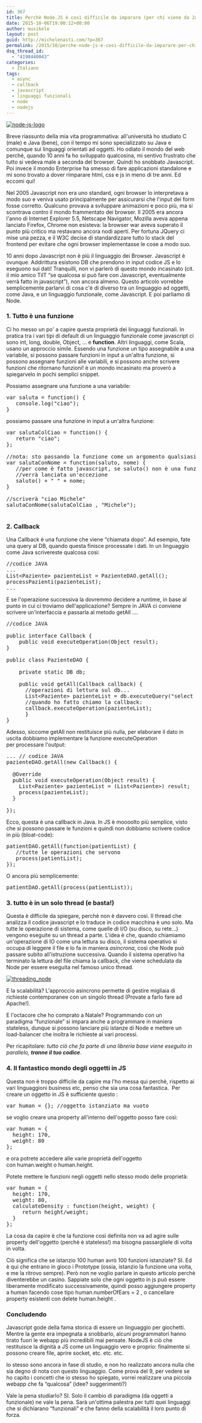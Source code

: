 ```yaml
---
id: 367
title: Perchè Node.JS è così difficile da imparare (per chi viene da Java)
date: 2015-10-06T19:00:12+00:00
author: musikele
layout: post
guid: http://michelenasti.com/?p=367
permalink: /2015/10/perche-node-js-e-cosi-difficile-da-imparare-per-chi-viene-da-java/
dsq_thread_id:
  - "4198440043"
categories:
  - Italiano
tags:
  - async
  - callback
  - javascript
  - linguaggi funzionali
  - node
  - nodejs
---
```

[<img class="size-full wp-image-390 aligncenter" src="https://i1.wp.com/michelenasti.com/wp-content/uploads/2015/10/node-js-logo.png?fit=600%2C300" alt="node-js-logo" srcset="https://i1.wp.com/michelenasti.com/wp-content/uploads/2015/10/node-js-logo.png?w=600 600w, https://i1.wp.com/michelenasti.com/wp-content/uploads/2015/10/node-js-logo.png?resize=300%2C150 300w" sizes="(max-width: 600px) 100vw, 600px" data-recalc-dims="1" />](https://i1.wp.com/michelenasti.com/wp-content/uploads/2015/10/node-js-logo.png)

Breve riassunto della mia vita programmativa: all'università ho studiato C (male) e Java (bene), con il tempo mi sono specializzato su Java e comunque sui linguaggi orientati ad oggetti. Ho odiato il mondo del web perché, quando 10 anni fa ho sviluppato qualcosina, mi sentivo frustrato che tutto si vedeva male a seconda del browser. Quindi ho snobbato Javascript. Poi invece il mondo Enterprise ha smesso di fare applicazioni standalone e mi sono trovato a dover rimparare html, css e js in meno di tre anni. Ed eccomi qui!

Nel 2005 Javascript non era uno standard, ogni browser lo interpretava a modo suo e veniva usato principalmente per assicurarsi che l'input dei form fosse corretto. Qualcuno provava a sviluppare animazioni e poco più, ma si scontrava contro il mondo frammentato dei browser. Il 2005 era ancora l'anno di Internet Explorer 5.5, Netscape Navigator, Mozilla aveva appena lanciato Firefox, Chrome non esisteva: la browser war aveva superato il punto più critico ma restavano ancora nodi aperti. Per fortuna JQuery ci mise una pezza, e il W3C decise di standardizzare tutto lo stack del frontend per evitare che ogni browser implementasse le cose a modo suo.

10 anni dopo Javascript non è più il linguaggio dei Browser. Javascript è ovunque. Addirittura esistono DB che prendono in input codice JS e lo eseguono sui dati! Tranquilli, non vi parlerò di questo mondo incasinato (cit. il mio amico TilT &#8220;se qualcosa si può fare con Javascript, eventualmente verrà fatto in javascript&#8221;), non ancora almeno. Questo articolo vorrebbe semplicemente parlarvi di cosa c'è di diverso tra un linguaggio ad oggetti, come Java, e un linguaggio funzionale, come Javascript. E poi parliamo di Node.

### 1. Tutto è una funzione

Ci ho messo un po' a capire questa proprietà dei linguaggi funzionali. In pratica tra i vari tipi di default di un linguaggio funzionale come javascript ci sono int, long, double, Object, ... e **function**. Altri linguaggi, come Scala, usano un approccio simile. Essendo una funzione un tipo assegnabile a una variabile, si possono passare funzioni in input a un'altra funzione, si possono assegnare funzioni alle variabili, e si possono anche scrivere funzioni che ritornano funzioni! è un mondo incasinato ma proverò a spiegarvelo in pochi semplici snippet.

Possiamo assegnare una funzione a una variabile:

<pre class="lang:default decode:true">var saluta = function() {
   console.log("ciao"); 
}</pre>

possiamo passare una funzione in input a un'altra funzione:

<pre class="lang:default decode:true">var salutaColCiao = function() {
   return "ciao";  
};

//nota: sto passando la funzione come un argomento qualsiasi!
var salutaConNome = function(saluto, nome) {
   //per come è fatto javascript, se saluto() non è una funzione 
   //verrà lanciata un'eccezione
   saluto() + " " + nome;
}

//scriverà "ciao Michele" 
salutaConNome(salutaColCiao , "Michele"); 

</pre>

### 2. Callback

Una Callback è una funzione che viene &#8220;chiamata dopo&#8221;. Ad esempio, fate una query al DB, quando questa finisce processate i dati. In un linguaggio come Java scrivereste qualcosa così:

<pre class="lang:java decode:true">//codice JAVA
...
List&lt;Paziente&gt; pazienteList = PazienteDAO.getAll(); 
processPazienti(pazienteList); 
... 
</pre>

E se l'operazione successiva la dovremmo decidere a runtime, in base al punto in cui ci troviamo dell'applicazione? Sempre in JAVA ci conviene scrivere un'interfaccia e passarla al metodo getAll ....

<pre class="lang:java decode:true">//codice JAVA

public interface Callback {
    public void executeOperation(Object result); 
}

public class PazienteDAO {

    private static DB db; 

    public void getAll(Callback callback) {
      //operazioni di lettura sul db... 
      List&lt;Paziente&gt; pazienteList = db.executeQuery("select * from paziente"); 
      //quando ho fatto chiamo la callback: 
      callback.executeOperation(pazienteList); 
      }
}</pre>

Adesso, siccome getAll non restituisce più nulla, per elaborare il dato in uscita dobbiamo implementare la funzione executeOperation per processare l'output:

<pre class="lang:default decode:true">... // codice JAVA 
pazienteDAO.getAll(new Callback() {
  
  @Override
  public void executeOperation(Object result) {
    List&lt;Paziente&gt; pazienteList = (List&lt;Paziente&gt;) result; 
    process(pazienteList); 
  }

});</pre>

Ecco, questa è una callback in Java. In JS è moooolto più semplice, visto che si possono passare le funzioni e quindi non dobbiamo scrivere codice in più (bloat-code):

<pre class="lang:default decode:true ">patientDAO.getAll(function(patientList) {
   //tutte le operazioni che servono 
   process(patientList); 
});</pre>

O ancora più semplicemente:

<pre class="lang:default decode:true">patientDAO.getAll(process(patientList));</pre>

### 3. tutto è in un solo thread (e basta!)

Questa è difficile da spiegare, perchè non è davvero così. Il thread che analizza il codice javascript e lo traduce in codice macchina è uno solo. Ma tutte le operazione di sistema, come quelle di I/O (su disco, su rete...) vengono eseguite su un thread a parte. L'idea è che, quando chiamiamo un'operazione di IO come una lettura su disco, il sistema operativo si occupa di leggere il file e lo fa in maniera _asincrona_, così che Node può passare subito all'istruzione successiva. Quando il sistema operativo ha terminato la lettura del file chiama la callback, che viene schedulata da Node per essere eseguita nel famoso unico thread.

[<img class="aligncenter size-full wp-image-389" src="https://i1.wp.com/michelenasti.com/wp-content/uploads/2015/10/threading_node.png?fit=920%2C550" alt="threading_node" srcset="https://i1.wp.com/michelenasti.com/wp-content/uploads/2015/10/threading_node.png?w=2188 2188w, https://i1.wp.com/michelenasti.com/wp-content/uploads/2015/10/threading_node.png?resize=300%2C179 300w, https://i1.wp.com/michelenasti.com/wp-content/uploads/2015/10/threading_node.png?resize=1024%2C612 1024w, https://i1.wp.com/michelenasti.com/wp-content/uploads/2015/10/threading_node.png?resize=700%2C418 700w, https://i1.wp.com/michelenasti.com/wp-content/uploads/2015/10/threading_node.png?w=1840 1840w" sizes="(max-width: 920px) 100vw, 920px" data-recalc-dims="1" />](https://i1.wp.com/michelenasti.com/wp-content/uploads/2015/10/threading_node.png)

E la scalabilità? L'approccio asincrono permette di gestire migliaia di richieste contemporanee con un singolo thread (Provate a farlo fare ad Apache!).

E l'octacore che ho comprato a Natale? Programmando con un paradigma &#8220;funzionale&#8221; si impara anche a programmare in maniera stateless, dunque si possono lanciare più istanze di Node e mettere un load-balancer che inoltra le richieste ai vari processi.

Per ricapitolare: _tutto ciò che fa parte di una libreria base viene eseguito in parallelo, **tranne il tuo codice**_.

### 4. Il fantastico mondo degli oggetti in JS

Questa non è troppo difficile da capire ma l'ho messa qui perchè, rispetto ai vari linguaggioni business etc, penso che sia una cosa fantastica.  Per creare un oggetto in JS è sufficiente questo :

<pre class="lang:default decode:true">var human = {}; //oggetto istanziato ma vuoto</pre>

se voglio creare una property all'interno dell'oggetto posso fare così:

<pre class="lang:js decode:true">var human = {
  height: 170, 
  weight: 80
};</pre>

e ora potrete accedere alle varie proprietà dell'oggetto con <span class="lang:default decode:true crayon-inline ">human.weight</span> o <span class="lang:default decode:true crayon-inline">human.height</span>.

Potete mettere le funzioni negli oggetti nello stesso modo delle proprietà:

<pre class="lang:default decode:true">var human = {
  height: 170, 
  weight: 80, 
  calculateDensity : function(height, weight) {
     return height/weight; 
  }
};</pre>

La cosa da capire è che la funzione così definita non va ad agire sulle property dell'oggetto (perchè è stateless!) ma bisogna passargliele di volta in volta.

Ciò significa che se istanzio 100 human avrò 100 funzioni istanziate? SI. Ed è qui che entrano in gioco i Prototype (ossia, istanzio la funzione una volta, e me la ritrovo sempre). Però non ne voglio parlare in questo articolo perchè diventerebbe un casino. Sappiate solo che ogni oggetto in js può essere liberamente modificato successivamente, quindi posso aggiungere property a human facendo cose tipo <span class="lang:default decode:true crayon-inline ">human.numberOfEars = 2</span> , o cancellare property esistenti con <span class="lang:default decode:true crayon-inline">delete human.height</span> .

### Concludendo

Javascript gode della fama storica di essere un linguaggio per giochetti. Mentre la gente era impegnata a snobbarlo, alcuni programmatori hanno tirato fuori le webapp più incredibili mai pensate. NodeJS è ciò che restituisce la dignità a JS come un linguaggio vero e proprio: finalmente si possono creare file, aprire socket, etc. etc. etc.

Io stesso sono ancora in fase di studio, e non ho realizzato ancora nulla che sia degno di nota con questo linguaggio. Come prova del 9, per vedere se ho capito i concetti che io stesso ho spiegato, vorrei realizzare una piccola webapp che fa &#8220;qualcosa&#8221; (idee? suggerimenti?)

Vale la pena studiarlo? SI. Solo il cambio di paradigma (da oggetti a funzionale) ne vale la pena. Sarà un'ottima palestra per tutti quei linguaggi che si dichiarano &#8220;funzionali&#8221; e che fanno della scalabilità il loro punto di forza.